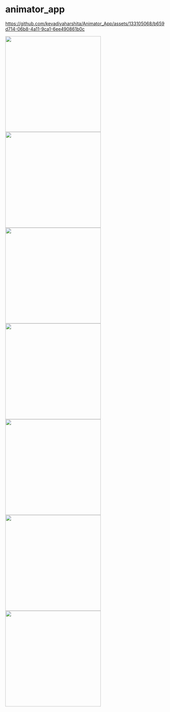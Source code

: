 # animator_app


https://github.com/kevadiyaharshita/Animator_App/assets/133105068/b659d714-06b8-4a11-9ca1-6ee490861b0c


<img src="https://github.com/kevadiyaharshita/Animator_App/assets/133105068/3feaa85a-1839-4b43-b2ac-70ae889df165" width="300px">
<img src="https://github.com/kevadiyaharshita/Animator_App/assets/133105068/a659c896-81d6-4854-9519-1ab0c5bd6388" width="300px">
<img src="https://github.com/kevadiyaharshita/Animator_App/assets/133105068/d89772cb-638b-4cb9-aa00-135e5face6a8" width="300px">
<img src="https://github.com/kevadiyaharshita/Animator_App/assets/133105068/47d600b9-c0b8-42df-88ca-75531e213819" width="300px">
<img src="https://github.com/kevadiyaharshita/Animator_App/assets/133105068/d6a27b89-e7b0-4236-98e7-2a247b13bbd9" width="300px">
<img src="https://github.com/kevadiyaharshita/Animator_App/assets/133105068/36b55fb3-b2dc-4081-9443-bef9df0e7ed2" width="300px">
<img src="https://github.com/kevadiyaharshita/Animator_App/assets/133105068/7af2744a-f151-48b9-b277-f20b27ac652e" width="300px">







